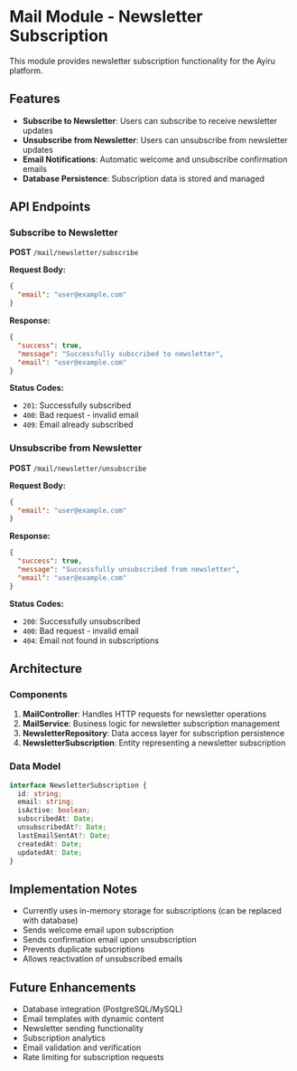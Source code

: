 # Mail Module - Newsletter Subscription

This module provides newsletter subscription functionality for the Ayiru platform.

## Features

- **Subscribe to Newsletter**: Users can subscribe to receive newsletter updates
- **Unsubscribe from Newsletter**: Users can unsubscribe from newsletter updates
- **Email Notifications**: Automatic welcome and unsubscribe confirmation emails
- **Database Persistence**: Subscription data is stored and managed

## API Endpoints

### Subscribe to Newsletter

**POST** `/mail/newsletter/subscribe`

**Request Body:**

```json
{
  "email": "user@example.com"
}
```

**Response:**

```json
{
  "success": true,
  "message": "Successfully subscribed to newsletter",
  "email": "user@example.com"
}
```

**Status Codes:**

- `201`: Successfully subscribed
- `400`: Bad request - invalid email
- `409`: Email already subscribed

### Unsubscribe from Newsletter

**POST** `/mail/newsletter/unsubscribe`

**Request Body:**

```json
{
  "email": "user@example.com"
}
```

**Response:**

```json
{
  "success": true,
  "message": "Successfully unsubscribed from newsletter",
  "email": "user@example.com"
}
```

**Status Codes:**

- `200`: Successfully unsubscribed
- `400`: Bad request - invalid email
- `404`: Email not found in subscriptions

## Architecture

### Components

1. **MailController**: Handles HTTP requests for newsletter operations
2. **MailService**: Business logic for newsletter subscription management
3. **NewsletterRepository**: Data access layer for subscription persistence
4. **NewsletterSubscription**: Entity representing a newsletter subscription

### Data Model

```typescript
interface NewsletterSubscription {
  id: string;
  email: string;
  isActive: boolean;
  subscribedAt: Date;
  unsubscribedAt?: Date;
  lastEmailSentAt?: Date;
  createdAt: Date;
  updatedAt: Date;
}
```

## Implementation Notes

- Currently uses in-memory storage for subscriptions (can be replaced with database)
- Sends welcome email upon subscription
- Sends confirmation email upon unsubscription
- Prevents duplicate subscriptions
- Allows reactivation of unsubscribed emails

## Future Enhancements

- Database integration (PostgreSQL/MySQL)
- Email templates with dynamic content
- Newsletter sending functionality
- Subscription analytics
- Email validation and verification
- Rate limiting for subscription requests
